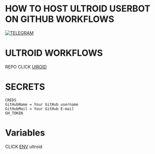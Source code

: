 # HOW TO HOST ULTROID USERBOT ON GITHUB WORKFLOWS

[![TELEGRAM](https://img.shields.io/badge/Rendy%20X-738BD7.svg?style=for-the-badge)](https://t.me/rencprx)

# ULTROID WORKFLOWS
REPO CLICK [UlROID](https://github.com/Randi356/ultroid-workflows)

# SECRETS
```  
CREDS
GitHubName = Your GitHub username
GitHubMail = Your GitHub E-mail
GH_TOKEN
```  
# Variables

CLICK [ENV](https://github.com/Randi356/Ultroid-CredsV5) ultroid
  
  

